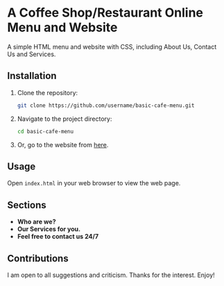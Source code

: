 # A Coffee Shop/Restaurant Online Menu and Website

A simple HTML menu and website with CSS, including About Us, Contact Us and Services.

## Installation

1. Clone the repository:
    ```bash
    git clone https://github.com/username/basic-cafe-menu.git
    ```
2. Navigate to the project directory:
    ```bash
    cd basic-cafe-menu
    ```
3. Or, go to the website from [here](http://127.0.0.1:5500/index.html).

## Usage

Open `index.html` in your web browser to view the web page.

## Sections

- **Who are we?**
- **Our Services for you.**
- **Feel free to contact us 24/7**

## Contributions

I am open to all suggestions and criticism. Thanks for the interest. Enjoy!